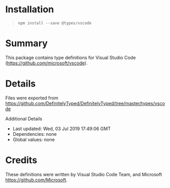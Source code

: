 # Installation
> `npm install --save @types/vscode`

# Summary
This package contains type definitions for Visual Studio Code (https://github.com/microsoft/vscode).

# Details
Files were exported from https://github.com/DefinitelyTyped/DefinitelyTyped/tree/master/types/vscode

Additional Details
 * Last updated: Wed, 03 Jul 2019 17:49:06 GMT
 * Dependencies: none
 * Global values: none

# Credits
These definitions were written by Visual Studio Code Team, and Microsoft <https://github.com/Microsoft>.
